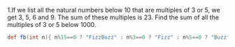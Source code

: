 1.If we list all the natural numbers below 10 that are multiples of 3 or 5, we get 3, 5, 6 and 9. The sum of these multiples is 23. Find the sum of all the multiples of 3 or 5 below 1000.

```groovy
def fb(int n){ n%15==0 ? "FizzBuzz" : n%3==0 ? "Fizz" : n%5==0 ? "Buzz" : n  }
```


